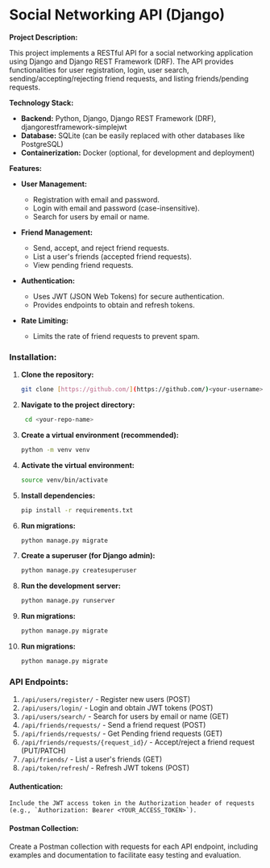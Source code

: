 # Social Networking API (Django)

**Project Description:**

This project implements a RESTful API for a social networking application using Django and Django REST Framework (DRF). The API provides functionalities for user registration, login, user search, sending/accepting/rejecting friend requests, and listing friends/pending requests.

**Technology Stack:**

* **Backend:** Python, Django, Django REST Framework (DRF), djangorestframework-simplejwt
* **Database:** SQLite (can be easily replaced with other databases like PostgreSQL)
* **Containerization:** Docker (optional, for development and deployment)

**Features:**

* **User Management:**
    * Registration with email and password.
    * Login with email and password (case-insensitive).
    * Search for users by email or name.

* **Friend Management:**
    * Send, accept, and reject friend requests.
    * List a user's friends (accepted friend requests).
    * View pending friend requests.

* **Authentication:**
    * Uses JWT (JSON Web Tokens) for secure authentication.
    * Provides endpoints to obtain and refresh tokens.

* **Rate Limiting:**
    * Limits the rate of friend requests to prevent spam.

### **Installation:**

1. **Clone the repository:**
   ```bash
   git clone [https://github.com/](https://github.com/)<your-username>/<your-repo-name>.git

2. **Navigate to the project directory:**
   ```bash
    cd <your-repo-name>

3. **Create a virtual environment (recommended):**
   ```bash
   python -m venv venv
   
4. **Activate the virtual environment:**
   ```bash
   source venv/bin/activate
   
5. **Install dependencies:**
   ```bash
   pip install -r requirements.txt
   
6. **Run migrations:**
   ```bash
   python manage.py migrate
   
7. **Create a superuser (for Django admin):**
   ```bash
   python manage.py createsuperuser
   
8. **Run the development server:**
   ```bash
   python manage.py runserver
   
9. **Run migrations:**
   ```bash
   python manage.py migrate
   
10. **Run migrations:**
    ```bash
    python manage.py migrate
    

### API Endpoints:

1. `/api/users/register/` - Register new users (POST)
2. `/api/users/login/` - Login and obtain JWT tokens (POST)
3. `/api/users/search/` - Search for users by email or name (GET)
4. `/api/friends/requests/` - Send a friend request (POST)
5. `/api/friends/requests/` - Get Pending friend requests (GET)
6. `/api/friends/requests/{request_id}/` - Accept/reject a friend request (PUT/PATCH)
7. `/api/friends/` - List a user's friends (GET)
8. `/api/token/refresh`/ - Refresh JWT tokens (POST)


#### Authentication:

    Include the JWT access token in the Authorization header of requests (e.g., `Authorization: Bearer <YOUR_ACCESS_TOKEN>`).

#### Postman Collection:

   Create a Postman collection with requests for each API endpoint, including examples and documentation to facilitate easy testing and evaluation.


